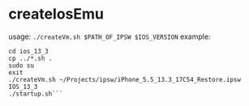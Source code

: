 # createIosEmu
usage:
```./createVm.sh $PATH_OF_IPSW $IOS_VERSION```
example:

```mkdir ios_13_3
cd ios_13_3
cp ../*.sh .
sudo su
exit
./createVm.sh ~/Projects/ipsw/iPhone_5.5_13.3_17C54_Restore.ipsw IOS_13_3
./startup.sh```
